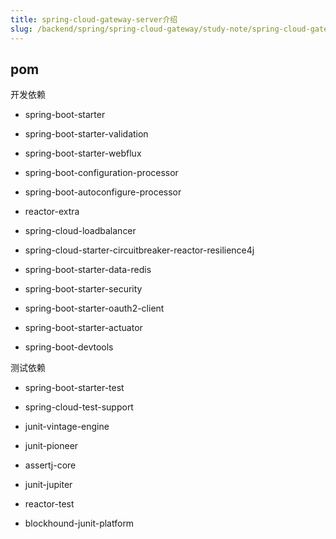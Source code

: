 ```yaml
---
title: spring-cloud-gateway-server介绍
slug: /backend/spring/spring-cloud-gateway/study-note/spring-cloud-gateway-server/
---
```


## pom

开发依赖
- spring-boot-starter
- spring-boot-starter-validation
- spring-boot-starter-webflux
- spring-boot-configuration-processor
- spring-boot-autoconfigure-processor

- reactor-extra

- spring-cloud-loadbalancer
- spring-cloud-starter-circuitbreaker-reactor-resilience4j
- spring-boot-starter-data-redis

- spring-boot-starter-security
- spring-boot-starter-oauth2-client

- spring-boot-starter-actuator

- spring-boot-devtools

测试依赖
- spring-boot-starter-test
- spring-cloud-test-support

- junit-vintage-engine
- junit-pioneer
- assertj-core
- junit-jupiter

- reactor-test
- blockhound-junit-platform